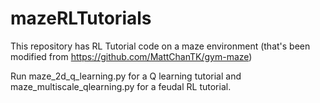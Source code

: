 # mazeRLTutorials
This repository has RL Tutorial code on a maze environment (that's been modified from https://github.com/MattChanTK/gym-maze)

Run maze_2d_q_learning.py for a Q learning tutorial and maze_multiscale_qlearning.py for a feudal RL tutorial. 
